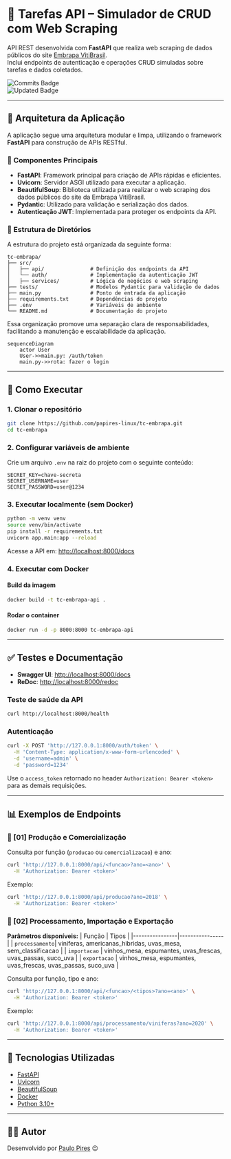 
# 📌 Tarefas API – Simulador de CRUD com Web Scraping

API REST desenvolvida com **FastAPI** que realiza web scraping de dados públicos do site [Embrapa VitiBrasil](http://vitibrasil.cnpuv.embrapa.br).  
Inclui endpoints de autenticação e operações CRUD simuladas sobre tarefas e dados coletados.

![Commits Badge](https://badges.pufler.dev/commits/monthly/papires-linux)  
![Updated Badge](https://badges.pufler.dev/updated/papires-linux/tc-embrapa)

---

## 🧩 Arquitetura da Aplicação

A aplicação segue uma arquitetura modular e limpa, utilizando o framework **FastAPI** para construção de APIs RESTful.

### 🔧 Componentes Principais

- **FastAPI**: Framework principal para criação de APIs rápidas e eficientes.
- **Uvicorn**: Servidor ASGI utilizado para executar a aplicação.
- **BeautifulSoup**: Biblioteca utilizada para realizar o web scraping dos dados públicos do site da Embrapa VitiBrasil.
- **Pydantic**: Utilizado para validação e serialização dos dados.
- **Autenticação JWT**: Implementada para proteger os endpoints da API.

### 📁 Estrutura de Diretórios

A estrutura do projeto está organizada da seguinte forma:

```
tc-embrapa/
├── src/
│   ├── api/               # Definição dos endpoints da API
│   └── auth/              # Implementação da autenticação JWT
│   ├── services/          # Lógica de negócios e web scraping
├── tests/                 # Modelos Pydantic para validação de dados
├── main.py                # Ponto de entrada da aplicação
├── requirements.txt       # Dependências do projeto
├── .env                   # Variáveis de ambiente
└── README.md              # Documentação do projeto
```

Essa organização promove uma separação clara de responsabilidades, facilitando a manutenção e escalabilidade da aplicação.


```mermaid
sequenceDiagram
    actor User
    User->>main.py: /auth/token
    main.py->>rota: fazer o login
```


---

## 🚀 Como Executar

### 1. Clonar o repositório

```bash
git clone https://github.com/papires-linux/tc-embrapa.git
cd tc-embrapa
```

### 2. Configurar variáveis de ambiente

Crie um arquivo `.env` na raiz do projeto com o seguinte conteúdo:

```env
SECRET_KEY=chave-secreta
SECRET_USERNAME=user
SECRET_PASSWORD=user@1234
```

### 3. Executar localmente (sem Docker)

```bash
python -m venv venv
source venv/bin/activate
pip install -r requirements.txt
uvicorn app.main:app --reload
```

Acesse a API em: [http://localhost:8000/docs](http://localhost:8000/docs)

### 4. Executar com Docker

#### Build da imagem

```bash
docker build -t tc-embrapa-api .
```

#### Rodar o container

```bash
docker run -d -p 8000:8000 tc-embrapa-api
```

---

## ✅ Testes e Documentação

- **Swagger UI**: [http://localhost:8000/docs](http://localhost:8000/docs)  
- **ReDoc**: [http://localhost:8000/redoc](http://localhost:8000/redoc)

### Teste de saúde da API

```bash
curl http://localhost:8000/health
```

### Autenticação

```bash
curl -X POST 'http://127.0.0.1:8000/auth/token' \
  -H 'Content-Type: application/x-www-form-urlencoded' \
  -d 'username=admin' \
  -d 'password=1234'
```

Use o `access_token` retornado no header `Authorization: Bearer <token>` para as demais requisições.

---

## 📊 Exemplos de Endpoints

### 🔹 [01] Produção e Comercialização

Consulta por função (`producao` ou `comercializacao`) e ano:

```bash
curl 'http://127.0.0.1:8000/api/<funcao>?ano=<ano>' \
  -H 'Authorization: Bearer <token>'
```
Exemplo:
```bash
curl 'http://127.0.0.1:8000/api/producao?ano=2018' \
  -H 'Authorization: Bearer <token>'
```

### 🔹 [02] Processamento, Importação e Exportação
**Parâmetros disponíveis:**
| Função         | Tipos          |
|----------------|----------------|
| `processamento`| viniferas, americanas_hibridas, uvas_mesa, sem_classificacao |
| `importacao`   | vinhos_mesa, espumantes, uvas_frescas, uvas_passas, suco_uva |
| `exportacao`   | vinhos_mesa, espumantes, uvas_frescas, uvas_passas, suco_uva |

Consulta por função, tipo e ano:

```bash
curl 'http://127.0.0.1:8000/api/<funcao>/<tipos>?ano=<ano>' \
  -H 'Authorization: Bearer <token>'
```

Exemplo:
```bash
curl 'http://127.0.0.1:8000/api/processamento/viniferas?ano=2020' \
  -H 'Authorization: Bearer <token>'
```


---

## 🧪 Tecnologias Utilizadas

- [FastAPI](https://fastapi.tiangolo.com/)
- [Uvicorn](https://www.uvicorn.org/)
- [BeautifulSoup](https://www.crummy.com/software/BeautifulSoup/)
- [Docker](https://www.docker.com/)
- [Python 3.10+](https://www.python.org/)

---

## 👨‍💻 Autor

Desenvolvido por [Paulo Pires](https://github.com/papires-linux) 😉

